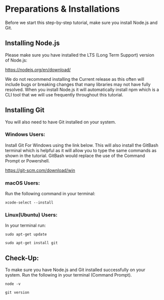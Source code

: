 # Preparations & Installations
Before we start this step-by-step tutorial, make sure you install Node.js and Git.  

## Installing Node.js
Please make sure you have installed the LTS (Long Term Support) version of Node.js: 

https://nodejs.org/en/download/  

We do not recommend installing the Current release as this often will include bugs or breaking changes that many libraries may not have fully resolved. When you install Node.js it will automatically install npm which is a CLI tool that we will use frequently throughout this tutorial.

## Installing Git
You will also need to have Git installed on your system.

### Windows Users:
Install Git For Windows using the link below. This will also install the GitBash terminal which is helpful as it will allow you to type the same commands as shown in the tutorial. GitBash would replace the use of the Command Prompt or Powershell.  

https://git-scm.com/download/win  

### macOS Users:  
Run the following command in your terminal:  
```
xcode-select --install
```

### Linux(Ubuntu) Users:  
In your terminal run:  
```
sudo apt-get update

sudo apt-get install git
```

## Check-Up:  
To make sure you have Node.js and Git installed successfully on your system. Run the following in your terminal (Command Prompt).
```
node -v

git version
```
